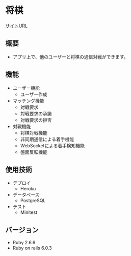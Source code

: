 # 将棋
[サイトURL](https://stark-retreat-97514.herokuapp.com/)

## 概要
- アプリ上で、他のユーザーと将棋の通信対戦ができます。

## 機能
- ユーザー機能
  - ユーザー作成
- マッチング機能
  - 対戦要求
  - 対戦要求の承諾
  - 対戦要求の拒否
- 対戦機能
  - 将棋対戦機能
  - 非同期通信による着手機能
  - WebSocketによる着手検知機能
  - 盤面反転機能

## 使用技術
- デプロイ
  - Heroku
- データベース
  - PostgreSQL
- テスト
  - Minitest

## バージョン
- Ruby 2.6.6
- Ruby on rails 6.0.3